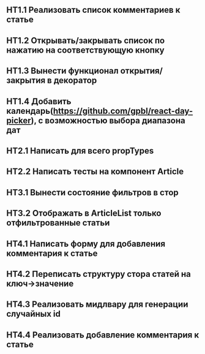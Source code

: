 ## HT1.1 Реализовать список комментариев к статье
## HT1.2 Открывать/закрывать список по нажатию на соответствующую кнопку
## HT1.3 Вынести функционал открытия/закрытия в декоратор
## HT1.4 Добавить календарь(https://github.com/gpbl/react-day-picker), c возможностью выбора диапазона дат

## HT2.1 Написать для всего propTypes
## HT2.2 Написать тесты на компонент Article

## HT3.1 Вынести состояние фильтров в стор
## HT3.2 Отображать в ArticleList только отфильтрованные статьи

## HT4.1 Написать форму для добавления комментария к статье
## HT4.2 Переписать структуру стора статей на ключ->значение
## HT4.3 Реализовать мидлвару для генерации случайных id
## HT4.4 Реализовать добавление комментария к статье